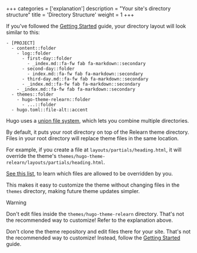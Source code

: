 +++
categories = ['explanation']
description = "Your site's directory structure"
title = 'Directory Structure'
weight = 1
+++

If you've followed the [Getting Started](introduction/quickstart) guide, your directory layout will look similar to this:

````tree
- [PROJECT]
  - content::folder
    - log::folder
      - first-day::folder
        - _index.md::fa-fw fab fa-markdown::secondary
      - second-day::folder
        - index.md::fa-fw fab fa-markdown::secondary
      - third-day.md::fa-fw fab fa-markdown::secondary
      - _index.md::fa-fw fab fa-markdown::secondary
    - _index.md::fa-fw fab fa-markdown::secondary
  - themes::folder
    - hugo-theme-relearn::folder
      - ...::folder
  - hugo.toml::file-alt::accent
````

Hugo uses a [union file system](https://gohugo.io/getting-started/directory-structure/#union-file-system), which lets you combine multiple directories.

By default, it puts your root directory on top of the Relearn theme directory. Files in your root directory will replace theme files in the same location.

For example, if you create a file at `layouts/partials/heading.html`, it will override the theme's `themes/hugo-theme-relearn/layouts/partials/heading.html`.

[See this list](configuration/customization/partials), to learn which files are allowed to be overridden by you.

This makes it easy to customize the theme without changing files in the `themes` directory, making future theme updates simpler.

> [!WARNING]
> Don't edit files inside the `themes/hugo-theme-relearn` directory. That's not the recommended way to customize! Refer to the explanation above.
>
> Don't clone the theme repository and edit files there for your site.  That's not the recommended way to customize! Instead, follow the [Getting Started](introduction/quickstart) guide.
